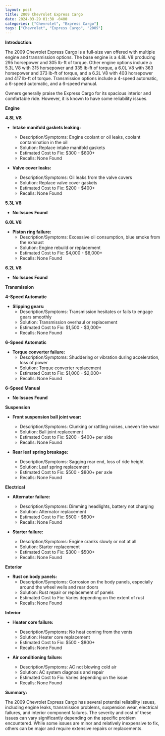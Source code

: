 ```yaml
---
layout: post
title: 2009 Chevrolet Express Cargo
date: 2024-03-29 01:38 -0400
categories: ["Chevrolet", "Express Cargo"]
tags: ["Chevrolet", "Express Cargo", "2009"]
---
```

**Introduction:**

The 2009 Chevrolet Express Cargo is a full-size van offered with multiple engine and transmission options. The base engine is a 4.8L V8 producing 295 horsepower and 305 lb-ft of torque. Other engine options include a 5.3L V8 with 315 horsepower and 335 lb-ft of torque, a 6.0L V8 with 363 horsepower and 373 lb-ft of torque, and a 6.2L V8 with 403 horsepower and 417 lb-ft of torque. Transmission options include a 4-speed automatic, a 6-speed automatic, and a 6-speed manual.

Owners generally praise the Express Cargo for its spacious interior and comfortable ride. However, it is known to have some reliability issues.

**Engine**

**4.8L V8**

* **Intake manifold gaskets leaking:**
    * Description/Symptoms: Engine coolant or oil leaks, coolant contamination in the oil
    * Solution: Replace intake manifold gaskets
    * Estimated Cost to Fix: $300 - $600+
    * Recalls: None Found

* **Valve cover leaks:**
    * Description/Symptoms: Oil leaks from the valve covers
    * Solution: Replace valve cover gaskets
    * Estimated Cost to Fix: $200 - $400+
    * Recalls: None Found

**5.3L V8**

* **No Issues Found**

**6.0L V8**

* **Piston ring failure:**
    * Description/Symptoms: Excessive oil consumption, blue smoke from the exhaust
    * Solution: Engine rebuild or replacement
    * Estimated Cost to Fix: $4,000 - $8,000+
    * Recalls: None Found

**6.2L V8**

* **No Issues Found**

**Transmission**

**4-Speed Automatic**

* **Slipping gears:**
    * Description/Symptoms: Transmission hesitates or fails to engage gears smoothly
    * Solution: Transmission overhaul or replacement
    * Estimated Cost to Fix: $1,500 - $3,000+
    * Recalls: None Found

**6-Speed Automatic**

* **Torque converter failure:**
    * Description/Symptoms: Shuddering or vibration during acceleration, loss of power
    * Solution: Torque converter replacement
    * Estimated Cost to Fix: $1,000 - $2,000+
    * Recalls: None Found

**6-Speed Manual**

* **No Issues Found**

**Suspension**

* **Front suspension ball joint wear:**
    * Description/Symptoms: Clunking or rattling noises, uneven tire wear
    * Solution: Ball joint replacement
    * Estimated Cost to Fix: $200 - $400+ per side
    * Recalls: None Found

* **Rear leaf spring breakage:**
    * Description/Symptoms: Sagging rear end, loss of ride height
    * Solution: Leaf spring replacement
    * Estimated Cost to Fix: $500 - $800+ per axle
    * Recalls: None Found

**Electrical**

* **Alternator failure:**
    * Description/Symptoms: Dimming headlights, battery not charging
    * Solution: Alternator replacement
    * Estimated Cost to Fix: $500 - $800+
    * Recalls: None Found

* **Starter failure:**
    * Description/Symptoms: Engine cranks slowly or not at all
    * Solution: Starter replacement
    * Estimated Cost to Fix: $300 - $500+
    * Recalls: None Found

**Exterior**

* **Rust on body panels:**
    * Description/Symptoms: Corrosion on the body panels, especially around the wheel wells and rear doors
    * Solution: Rust repair or replacement of panels
    * Estimated Cost to Fix: Varies depending on the extent of rust
    * Recalls: None Found

**Interior**

* **Heater core failure:**
    * Description/Symptoms: No heat coming from the vents
    * Solution: Heater core replacement
    * Estimated Cost to Fix: $500 - $800+
    * Recalls: None Found

* **Air conditioning failure:**
    * Description/Symptoms: AC not blowing cold air
    * Solution: AC system diagnosis and repair
    * Estimated Cost to Fix: Varies depending on the issue
    * Recalls: None Found

**Summary:**

The 2009 Chevrolet Express Cargo has several potential reliability issues, including engine leaks, transmission problems, suspension wear, electrical failures, and interior component failures. The severity and cost of these issues can vary significantly depending on the specific problem encountered. While some issues are minor and relatively inexpensive to fix, others can be major and require extensive repairs or replacements.
